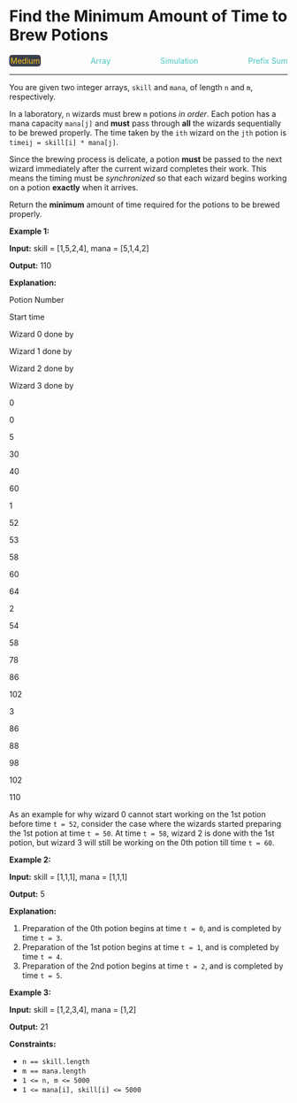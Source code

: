 # Find the Minimum Amount of Time to Brew Potions

<div style="display: flex; justify-content: space-between; align-items: center">
<div style="color: #fac31d;
padding: 2px; background-color: #3a3f4b; border-radius: 5px;">Medium</div>
<div style="color: #46c6c2">Array</div>
<div style="color: #46c6c2">Simulation</div>
<div style="color: #46c6c2">Prefix Sum</div>
</div>

---

You are given two integer arrays, `skill` and `mana`, of length `n` and `m`, respectively.

In a laboratory, `n` wizards must brew `m` potions _in order_. Each potion has a mana capacity `mana[j]` and **must** pass through **all** the wizards sequentially to be brewed properly. The time taken by the `ith` wizard on the `jth` potion is `timeij = skill[i] * mana[j]`.

Since the brewing process is delicate, a potion **must** be passed to the next wizard immediately after the current wizard completes their work. This means the timing must be _synchronized_ so that each wizard begins working on a potion **exactly** when it arrives. ​

Return the **minimum** amount of time required for the potions to be brewed properly.

**Example 1:**

**Input:** skill = \[1,5,2,4\], mana = \[5,1,4,2\]

**Output:** 110

**Explanation:**

Potion Number

Start time

Wizard 0 done by

Wizard 1 done by

Wizard 2 done by

Wizard 3 done by

0

0

5

30

40

60

1

52

53

58

60

64

2

54

58

78

86

102

3

86

88

98

102

110

As an example for why wizard 0 cannot start working on the 1st potion before time `t = 52`, consider the case where the wizards started preparing the 1st potion at time `t = 50`. At time `t = 58`, wizard 2 is done with the 1st potion, but wizard 3 will still be working on the 0th potion till time `t = 60`.

**Example 2:**

**Input:** skill = \[1,1,1\], mana = \[1,1,1\]

**Output:** 5

**Explanation:**

1.  Preparation of the 0th potion begins at time `t = 0`, and is completed by time `t = 3`.
2.  Preparation of the 1st potion begins at time `t = 1`, and is completed by time `t = 4`.
3.  Preparation of the 2nd potion begins at time `t = 2`, and is completed by time `t = 5`.

**Example 3:**

**Input:** skill = \[1,2,3,4\], mana = \[1,2\]

**Output:** 21

**Constraints:**

*   `n == skill.length`
*   `m == mana.length`
*   `1 <= n, m <= 5000`
*   `1 <= mana[i], skill[i] <= 5000`